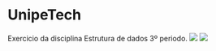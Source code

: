 # UnipeTech
Exercicio da disciplina Estrutura de dados 3º periodo.
<img src="https://i.ibb.co/4ZDcygR/1.png">
<img src="https://i.ibb.co/LkX547Q/2.png">

